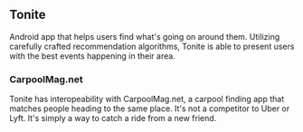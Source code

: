 Tonite
------

Android app that helps users find what's going on around them. Utilizing carefully crafted recommendation algorithms, Tonite is able to present users with the best events happening in their area.

### CarpoolMag.net

Tonite has interopeability with CarpoolMag.net, a carpool finding app that matches people heading to the same place. It's not a competitor to Uber or Lyft. It's simply a way to catch a ride from a new friend.


